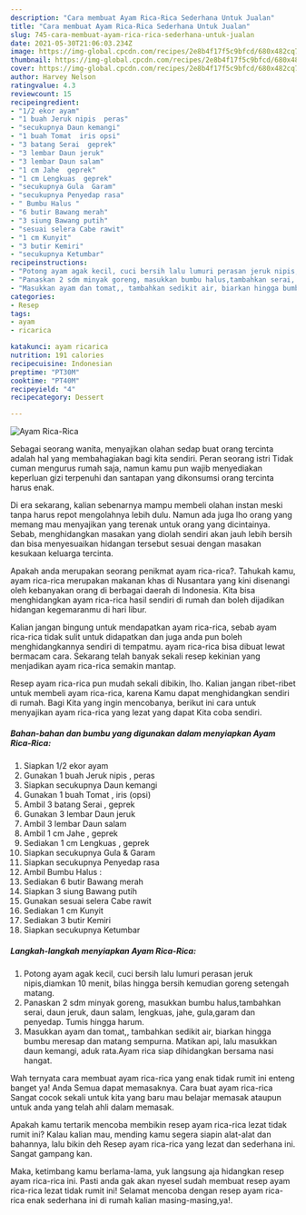 ```yaml
---
description: "Cara membuat Ayam Rica-Rica Sederhana Untuk Jualan"
title: "Cara membuat Ayam Rica-Rica Sederhana Untuk Jualan"
slug: 745-cara-membuat-ayam-rica-rica-sederhana-untuk-jualan
date: 2021-05-30T21:06:03.234Z
image: https://img-global.cpcdn.com/recipes/2e8b4f17f5c9bfcd/680x482cq70/ayam-rica-rica-foto-resep-utama.jpg
thumbnail: https://img-global.cpcdn.com/recipes/2e8b4f17f5c9bfcd/680x482cq70/ayam-rica-rica-foto-resep-utama.jpg
cover: https://img-global.cpcdn.com/recipes/2e8b4f17f5c9bfcd/680x482cq70/ayam-rica-rica-foto-resep-utama.jpg
author: Harvey Nelson
ratingvalue: 4.3
reviewcount: 15
recipeingredient:
- "1/2 ekor ayam"
- "1 buah Jeruk nipis  peras"
- "secukupnya Daun kemangi"
- "1 buah Tomat  iris opsi"
- "3 batang Serai  geprek"
- "3 lembar Daun jeruk"
- "3 lembar Daun salam"
- "1 cm Jahe  geprek"
- "1 cm Lengkuas  geprek"
- "secukupnya Gula  Garam"
- "secukupnya Penyedap rasa"
- " Bumbu Halus "
- "6 butir Bawang merah"
- "3 siung Bawang putih"
- "sesuai selera Cabe rawit"
- "1 cm Kunyit"
- "3 butir Kemiri"
- "secukupnya Ketumbar"
recipeinstructions:
- "Potong ayam agak kecil, cuci bersih lalu lumuri perasan jeruk nipis,diamkan 10 menit, bilas hingga bersih kemudian goreng setengah matang."
- "Panaskan 2 sdm minyak goreng, masukkan bumbu halus,tambahkan serai, daun jeruk, daun salam, lengkuas, jahe, gula,garam dan penyedap. Tumis hingga harum."
- "Masukkan ayam dan tomat,, tambahkan sedikit air, biarkan hingga bumbu meresap dan matang sempurna. Matikan api, lalu masukkan daun kemangi, aduk rata.Ayam rica siap dihidangkan bersama nasi hangat."
categories:
- Resep
tags:
- ayam
- ricarica

katakunci: ayam ricarica 
nutrition: 191 calories
recipecuisine: Indonesian
preptime: "PT30M"
cooktime: "PT40M"
recipeyield: "4"
recipecategory: Dessert

---
```



![Ayam Rica-Rica](https://img-global.cpcdn.com/recipes/2e8b4f17f5c9bfcd/680x482cq70/ayam-rica-rica-foto-resep-utama.jpg)

Sebagai seorang wanita, menyajikan olahan sedap buat orang tercinta adalah hal yang membahagiakan bagi kita sendiri. Peran seorang istri Tidak cuman mengurus rumah saja, namun kamu pun wajib menyediakan keperluan gizi terpenuhi dan santapan yang dikonsumsi orang tercinta harus enak.

Di era  sekarang, kalian sebenarnya mampu membeli olahan instan meski tanpa harus repot mengolahnya lebih dulu. Namun ada juga lho orang yang memang mau menyajikan yang terenak untuk orang yang dicintainya. Sebab, menghidangkan masakan yang diolah sendiri akan jauh lebih bersih dan bisa menyesuaikan hidangan tersebut sesuai dengan masakan kesukaan keluarga tercinta. 



Apakah anda merupakan seorang penikmat ayam rica-rica?. Tahukah kamu, ayam rica-rica merupakan makanan khas di Nusantara yang kini disenangi oleh kebanyakan orang di berbagai daerah di Indonesia. Kita bisa menghidangkan ayam rica-rica hasil sendiri di rumah dan boleh dijadikan hidangan kegemaranmu di hari libur.

Kalian jangan bingung untuk mendapatkan ayam rica-rica, sebab ayam rica-rica tidak sulit untuk didapatkan dan juga anda pun boleh menghidangkannya sendiri di tempatmu. ayam rica-rica bisa dibuat lewat bermacam cara. Sekarang telah banyak sekali resep kekinian yang menjadikan ayam rica-rica semakin mantap.

Resep ayam rica-rica pun mudah sekali dibikin, lho. Kalian jangan ribet-ribet untuk membeli ayam rica-rica, karena Kamu dapat menghidangkan sendiri di rumah. Bagi Kita yang ingin mencobanya, berikut ini cara untuk menyajikan ayam rica-rica yang lezat yang dapat Kita coba sendiri.

<!--inarticleads1-->

##### Bahan-bahan dan bumbu yang digunakan dalam menyiapkan Ayam Rica-Rica:

1. Siapkan 1/2 ekor ayam
1. Gunakan 1 buah Jeruk nipis , peras
1. Siapkan secukupnya Daun kemangi
1. Gunakan 1 buah Tomat , iris (opsi)
1. Ambil 3 batang Serai , geprek
1. Gunakan 3 lembar Daun jeruk
1. Ambil 3 lembar Daun salam
1. Ambil 1 cm Jahe , geprek
1. Sediakan 1 cm Lengkuas , geprek
1. Siapkan secukupnya Gula &amp; Garam
1. Siapkan secukupnya Penyedap rasa
1. Ambil  Bumbu Halus :
1. Sediakan 6 butir Bawang merah
1. Siapkan 3 siung Bawang putih
1. Gunakan sesuai selera Cabe rawit
1. Sediakan 1 cm Kunyit
1. Sediakan 3 butir Kemiri
1. Siapkan secukupnya Ketumbar




<!--inarticleads2-->

##### Langkah-langkah menyiapkan Ayam Rica-Rica:

1. Potong ayam agak kecil, cuci bersih lalu lumuri perasan jeruk nipis,diamkan 10 menit, bilas hingga bersih kemudian goreng setengah matang.
1. Panaskan 2 sdm minyak goreng, masukkan bumbu halus,tambahkan serai, daun jeruk, daun salam, lengkuas, jahe, gula,garam dan penyedap. Tumis hingga harum.
1. Masukkan ayam dan tomat,, tambahkan sedikit air, biarkan hingga bumbu meresap dan matang sempurna. Matikan api, lalu masukkan daun kemangi, aduk rata.Ayam rica siap dihidangkan bersama nasi hangat.




Wah ternyata cara membuat ayam rica-rica yang enak tidak rumit ini enteng banget ya! Anda Semua dapat memasaknya. Cara buat ayam rica-rica Sangat cocok sekali untuk kita yang baru mau belajar memasak ataupun untuk anda yang telah ahli dalam memasak.

Apakah kamu tertarik mencoba membikin resep ayam rica-rica lezat tidak rumit ini? Kalau kalian mau, mending kamu segera siapin alat-alat dan bahannya, lalu bikin deh Resep ayam rica-rica yang lezat dan sederhana ini. Sangat gampang kan. 

Maka, ketimbang kamu berlama-lama, yuk langsung aja hidangkan resep ayam rica-rica ini. Pasti anda gak akan nyesel sudah membuat resep ayam rica-rica lezat tidak rumit ini! Selamat mencoba dengan resep ayam rica-rica enak sederhana ini di rumah kalian masing-masing,ya!.

